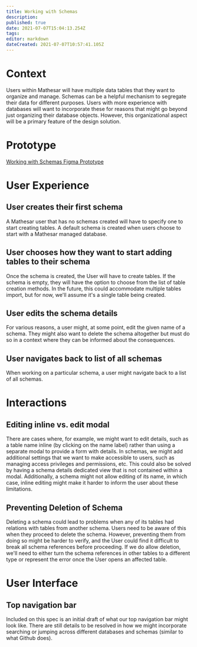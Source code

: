```yaml
---
title: Working with Schemas
description: 
published: true
date: 2021-07-07T15:04:13.254Z
tags: 
editor: markdown
dateCreated: 2021-07-07T10:57:41.105Z
---
```


# Context
Users within Mathesar will have multiple data tables that they want to organize and manage. Schemas can be a helpful mechanism to segregate their data for different purposes. Users with more experience with databases will want to incorporate these for reasons that might go beyond just organizing their database objects. However, this organizational aspect will be a primary feature of the design solution.

# Prototype
[Working with Schemas Figma Prototype](https://www.figma.com/proto/Uaf1ntcldzK2U41Jhw6vS2/Mathesar-MVP?page-id=2144%3A12391&node-id=2146%3A12394&viewport=2334%2C1300%2C2.543393611907959&scaling=contain)

# User Experience

## User creates their first schema
A Mathesar user that has no schemas created will have to specify one to start creating tables. A default schema is created when users choose to start with a Mathesar managed database.

## User chooses how they want to start adding tables to their schema
Once the schema is created, the User will have to create tables. If the schema is empty, they will have the option to choose from the list of table creation methods. In the future, this could accommodate multiple tables import, but for now, we'll assume it's a single table being created.

## User edits the schema details
For various reasons, a user might, at some point, edit the given name of a schema. They might also want to delete the schema altogether but must do so in a context where they can be informed about the consequences.

## User navigates back to list of all schemas
When working on a particular schema, a user might navigate back to a list of all schemas.


# Interactions
## Editing inline vs. edit modal
There are cases where, for example, we might want to edit details, such as a table name inline (by clicking on the name label) rather than using a separate modal to provide a form with details.
In schemas, we might add additional settings that we want to make accessible to users, such as managing access privileges and permissions, etc. This could also be solved by having a schema details dedicated view that is not contained within a modal. 
Additionally, a schema might not allow editing of its name, in which case, inline editing might make it harder to inform the user about these limitations. 

## Preventing Deletion of Schema
Deleting a schema could lead to problems when any of its tables had relations with tables from another schema. Users need to be aware of this when they proceed to delete the schema. However, preventing them from doing so might be harder to verify, and the User could find it difficult to break all schema references before proceeding. If we do allow deletion, we'll need to either turn the schema references in other tables to a different type or represent the error once the User opens an affected table.

# User Interface
## Top navigation bar
Included on this spec is an initial draft of what our top navigation bar might look like. There are still details to be resolved in how we might incorporate searching or jumping across different databases and schemas (similar to what Github does). 




